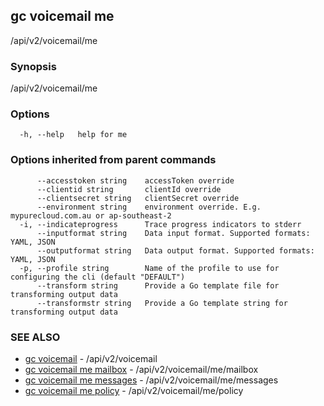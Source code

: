 ## gc voicemail me

/api/v2/voicemail/me

### Synopsis

/api/v2/voicemail/me

### Options

```
  -h, --help   help for me
```

### Options inherited from parent commands

```
      --accesstoken string    accessToken override
      --clientid string       clientId override
      --clientsecret string   clientSecret override
      --environment string    environment override. E.g. mypurecloud.com.au or ap-southeast-2
  -i, --indicateprogress      Trace progress indicators to stderr
      --inputformat string    Data input format. Supported formats: YAML, JSON
      --outputformat string   Data output format. Supported formats: YAML, JSON
  -p, --profile string        Name of the profile to use for configuring the cli (default "DEFAULT")
      --transform string      Provide a Go template file for transforming output data
      --transformstr string   Provide a Go template string for transforming output data
```

### SEE ALSO

* [gc voicemail](gc_voicemail.html)	 - /api/v2/voicemail
* [gc voicemail me mailbox](gc_voicemail_me_mailbox.html)	 - /api/v2/voicemail/me/mailbox
* [gc voicemail me messages](gc_voicemail_me_messages.html)	 - /api/v2/voicemail/me/messages
* [gc voicemail me policy](gc_voicemail_me_policy.html)	 - /api/v2/voicemail/me/policy


